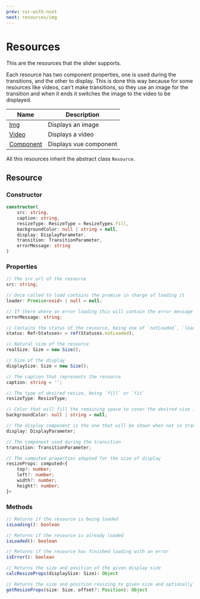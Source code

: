 ```yaml
---
prev: ssr-with-nuxt
next: resources/img
---
```


# Resources

This are the resources that the slider supports.

Each resource has two component properties, one is used during the transitions, and the other to display. This is done this way because for some resources like videos, can't make transitions, so they use an image for the transition and when it ends it switches the image to the video to be displayed.

| Name | Description |
|------|-------------|
| [Img](resources/img) | Displays an image |
| [Video](resources/video) | Displays a video |
| [Component](resources/component) | Displays vue component |

All this resources inherit the abstract class `Resource`.

## Resource

### Constructor

``` ts
constructor(
	src: string,
	caption: string,
	resizeType: ResizeType = ResizeTypes.fill,
	backgroundColor: null | string = null,
	display: DisplayParameter,
	transition: TransitionParameter,
	errorMessage: string
)
```

### Properties

``` ts
// The src url of the resource
src: string;

// Once called to load contains the promise in charge of loading it
loader: Promise<void> | null = null;

// If there where an error loading this will contain the error message
errorMessage: string;

// Contains the status of the resource, being one of `notLoaded`, `loading`, `loaded` or `error`
status: Ref<Statuses> = ref(Statuses.notLoaded);

// Natural size of the resource
realSize: Size = new Size();

// Size of the display
displaySize: Size = new Size();

// The caption that represents the resource
caption: string = '';

// The type of desired resize, being `fill` or `fit`
resizeType: ResizeType;

// Color that will fill the remaining space to cover the desired size in case the resize type is `fit`
backgroundColor: null | string = null;

// The display component is the one that will be shown when not in transition
display: DisplayParameter;

// The component used during the transition
transition: TransitionParameter;

// The computed properties adapted for the size of display
resizeProps: computed<{
	top?: number;
	left?: number;
	width?: number;
	height?: number;
}>
```

### Methods

``` ts
// Returns if the resource is being loaded
isLoading(): boolean

// Returns if the resource is already loaded
isLoaded(): boolean

// Returns if the resource has finished loading with an error
isError(): boolean

// Returns the size and position of the given display size
calcResizeProps(displaySize: Size): Object

// Returns the size and position resizing to given size and optionally an offset.
getResizeProps(size: Size, offset?: Position): Object
```
